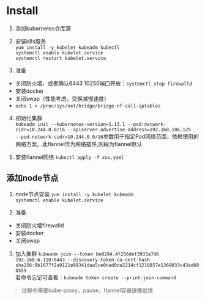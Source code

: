 # Install
1. 添加kubernetes仓库源
2. 安装k8s服务<br>
  `yum install -y kubelet kubeadm kubectl`<br>
  `systemctl enable kubelet.service`<br>
  `systemctl restart kubelet.service`<br>

3. 准备
  * 关闭防火墙，或者确认6443 10250端口开放：`systemctl stop firewalld`<br>
  * 安装docker
  * 关闭swap（性能考虑，交换减慢速度）
  * `echo 1 > /proc/sys/net/bridge/bridge-nf-call-iptables`

4. 初始化集群<br>
`kubeadm init --kubernetes-version=1.13.1 --pod-network-cidr=10.244.0.0/16 --apiserver-advertise-address=192.168.186.129`<br>
`--pod-network-cidr=10.244.0.0/16`参数用于指定Pod网络范围，依赖使用的网络方案。此flannel作为网络插件,网段为flannel默认

5. 安装flannel网络
  `kubectl apply -f xxx.yaml`

添加node节点
--------
1. node节点安装
`yum install -y kubelet kubeadm`<br>
`systemctl enable kubelet.service`<br>

2. 准备
  * 关闭防火墙firewalld
  * 安装docker
  * 关闭swap
3. 加入集群
  `kubeadm join --token be0204.4f256def3933a7d6 192.168.6.110:6443 --discovery-token-ca-cert-hash sha256:9b1677f2a9121e89341daa5ce0dad0da2214cf1210857e1369033c43ad60b559`<br>
若命令忘记可查看：`kubeadm token create --print-join-command`<br>

> 过程中需要kube-proxy，pause，flannel容器镜像就绪
